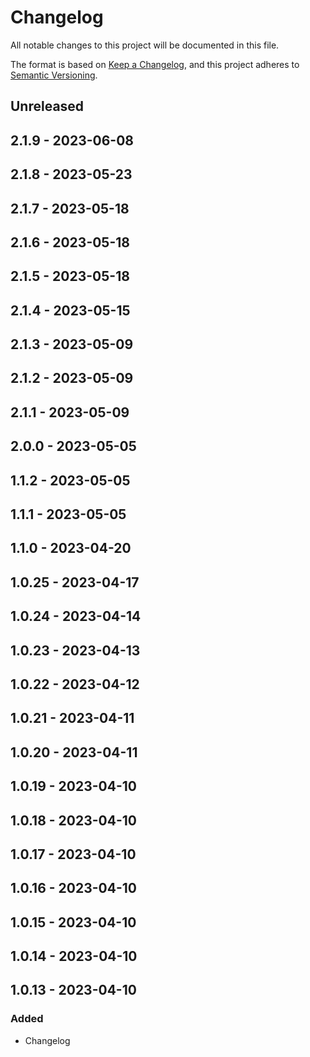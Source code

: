 # Changelog

All notable changes to this project will be documented in this file.

The format is based on [Keep a Changelog](https://keepachangelog.com/en/1.0.0/),
and this project adheres to [Semantic Versioning](https://semver.org/spec/v2.0.0.html).

## Unreleased

## 2.1.9 - 2023-06-08

## 2.1.8 - 2023-05-23

## 2.1.7 - 2023-05-18

## 2.1.6 - 2023-05-18

## 2.1.5 - 2023-05-18

## 2.1.4 - 2023-05-15

## 2.1.3 - 2023-05-09

## 2.1.2 - 2023-05-09

## 2.1.1 - 2023-05-09

## 2.0.0 - 2023-05-05

## 1.1.2 - 2023-05-05

## 1.1.1 - 2023-05-05

## 1.1.0 - 2023-04-20

## 1.0.25 - 2023-04-17

## 1.0.24 - 2023-04-14

## 1.0.23 - 2023-04-13

## 1.0.22 - 2023-04-12

## 1.0.21 - 2023-04-11

## 1.0.20 - 2023-04-11

## 1.0.19 - 2023-04-10

## 1.0.18 - 2023-04-10

## 1.0.17 - 2023-04-10

## 1.0.16 - 2023-04-10

## 1.0.15 - 2023-04-10

## 1.0.14 - 2023-04-10

## 1.0.13 - 2023-04-10
### Added
- Changelog
